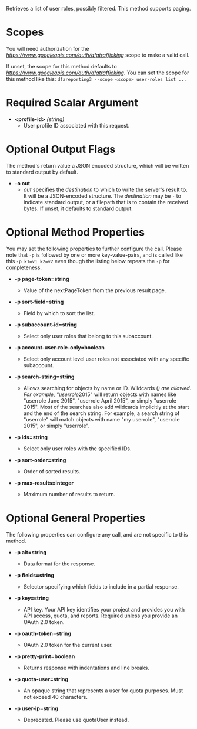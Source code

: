 Retrieves a list of user roles, possibly filtered. This method supports paging.
# Scopes

You will need authorization for the *https://www.googleapis.com/auth/dfatrafficking* scope to make a valid call.

If unset, the scope for this method defaults to *https://www.googleapis.com/auth/dfatrafficking*.
You can set the scope for this method like this: `dfareporting3 --scope <scope> user-roles list ...`
# Required Scalar Argument
* **&lt;profile-id&gt;** *(string)*
    - User profile ID associated with this request.

# Optional Output Flags

The method's return value a JSON encoded structure, which will be written to standard output by default.

* **-o out**
    - *out* specifies the *destination* to which to write the server's result to.
      It will be a JSON-encoded structure.
      The *destination* may be `-` to indicate standard output, or a filepath that is to contain the received bytes.
      If unset, it defaults to standard output.
# Optional Method Properties

You may set the following properties to further configure the call. Please note that `-p` is followed by one 
or more key-value-pairs, and is called like this `-p k1=v1 k2=v2` even though the listing below repeats the
`-p` for completeness.

* **-p page-token=string**
    - Value of the nextPageToken from the previous result page.

* **-p sort-field=string**
    - Field by which to sort the list.

* **-p subaccount-id=string**
    - Select only user roles that belong to this subaccount.

* **-p account-user-role-only=boolean**
    - Select only account level user roles not associated with any specific subaccount.

* **-p search-string=string**
    - Allows searching for objects by name or ID. Wildcards (*) are allowed. For example, &#34;userrole*2015&#34; will return objects with names like &#34;userrole June 2015&#34;, &#34;userrole April 2015&#34;, or simply &#34;userrole 2015&#34;. Most of the searches also add wildcards implicitly at the start and the end of the search string. For example, a search string of &#34;userrole&#34; will match objects with name &#34;my userrole&#34;, &#34;userrole 2015&#34;, or simply &#34;userrole&#34;.

* **-p ids=string**
    - Select only user roles with the specified IDs.

* **-p sort-order=string**
    - Order of sorted results.

* **-p max-results=integer**
    - Maximum number of results to return.

# Optional General Properties

The following properties can configure any call, and are not specific to this method.

* **-p alt=string**
    - Data format for the response.

* **-p fields=string**
    - Selector specifying which fields to include in a partial response.

* **-p key=string**
    - API key. Your API key identifies your project and provides you with API access, quota, and reports. Required unless you provide an OAuth 2.0 token.

* **-p oauth-token=string**
    - OAuth 2.0 token for the current user.

* **-p pretty-print=boolean**
    - Returns response with indentations and line breaks.

* **-p quota-user=string**
    - An opaque string that represents a user for quota purposes. Must not exceed 40 characters.

* **-p user-ip=string**
    - Deprecated. Please use quotaUser instead.
